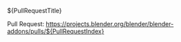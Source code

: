 ${PullRequestTitle}

Pull Request: https://projects.blender.org/blender/blender-addons/pulls/${PullRequestIndex}
